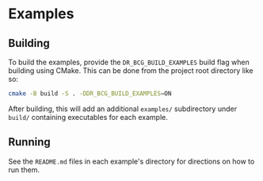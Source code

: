 # Examples

## Building

To build the examples, provide the `DR_BCG_BUILD_EXAMPLES` build flag when building using CMake. This can be done from the project root directory like so:

```bash
cmake -B build -S . -DDR_BCG_BUILD_EXAMPLES=ON
```

After building, this will add an additional `examples/` subdirectory under `build/` containing executables for each example.

## Running

See the `README.md` files in each example's directory for directions on how to run them.